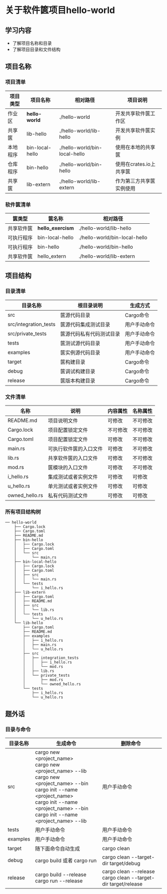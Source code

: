 # 关于软件篋项目hello-world

## 学习内容
- 了解项目名称和目录
- 了解项目目录和文件结构

## 项目名称


### 项目清单

| 项目类型 | 项目名称 | 相对路径 | 项目说明 |
|---|---|---|---|
| 作业区 | **hello-world** | ./hello-world | 开发共享软件篋工作区 |
| 共享篋 | lib-hello | ./hello-world/lib-hello | 开发共享软件篋实例 |
| 本地程序 | bin-local-hello | ./hello-world/bin-local-hello | 使用在本地的共享篋 |
| 仓库程序 | bin-hello | ./hello-world/bin-hello | 使用在crates.io上共享篋 |
| 共享篋 | lib-extern | ./hello-world/lib-extern | 作为第三方共享篋实例使用 |

### 软件篋清单

| 篋类型 | 篋名称 | 相对路径 |
|---|---|---|
| 共享软件篋 | **hello_exercism** | ./hello-world/lib-hello |
| 可执行程序 | bin-local-hello | ./hello-world/bin-local-hello |
| 可执行程序 | bin-hello | ./hello-world/bin-hello |
| 共享软件篋 | hello_extern | ./hello-world/lib-extern |

## 项目结构

### 目录清单

| 目录名称 | 根目录说明 | 生成方式 |
|---|---|---|
| src | 篋源代码目录 | Cargo命令 |
| src/integration_tests | 篋源代码集成测试目录 | 用户手动命令 |
| src/private_tests | 篋源代码私有代码测试目录 | 用户手动命令 |
| tests | 篋测试源代码目录 | 用户手动命令 |
| examples | 篋实例源代码目录 | 用户手动命令 |
| target | 篋构建目录 | Cargo命令 |
| debug | 篋调试构建目录 | Cargo命令 |
| release | 篋版本构建目录 | Cargo命令 |

### 文件清单

| 名称 | 说明 | 内容属性 | 名称属性 |
|---|---|---|---|
| README.md	| 项目说明文件 	| 可修改 | 不可修改 |
| Cargo.lock | 项目配置锁定文件 | 不可修改 | 不可修改 |
| Cargo.toml | 项目配置锁定文件 | 可修改 | 不可修改 |
| main.rs | 可执行软件篋的入口文件 | 可修改 | 不可修改 |
| lib.rs | 共享软件篋的入口文件 | 可修改 | 不可修改 |
| mod.rs | 篋模块的入口文件 | 可修改 | 不可修改 |
| i_hello.rs | 集成测试或者实例文件 | 可修改 | 可修改 |
| u_hello.rs | 单元测试或者实例文件 | 可修改 | 可修改 |
| owned_hello.rs | 私有代码测试文件 | 可修改 | 可修改 |

### 所有项目结构树

```
── hello-world
    ├── Cargo.lock
    ├── Cargo.toml
    ├── README.md
    ├── bin-hello
    │   ├── Cargo.lock
    │   ├── Cargo.toml
    │   └── src
    │       └── main.rs
    ├── bin-local-hello
    │   ├── Cargo.lock
    │   ├── Cargo.toml
    │   ├── src
    │   │   └── main.rs
    │   └── tests
    │       └── i_hello.rs
    ├── lib-extern
    │   ├── Cargo.toml
    │   ├── README.md
    │   ├── src
    │   │   └── lib.rs
    │   └── tests
    │       └── u_hello.rs
    └── lib-hello
        ├── Cargo.toml
        ├── README.md
        ├── examples
        │   ├── i_hello.rs
        │   ├── main.rs
        │   └── u_hello.rs
        ├── src
        │   ├── integration_tests
        │   │   ├── i_hello.rs
        │   │   └── mod.rs
        │   ├── lib.rs
        │   └── private_tests
        │       ├── mod.rs
        │       └── owned_hello.rs
        └── tests
            ├── i_hello.rs
            └── u_hello.rs
```

## 题外话

### 目录与命令

| 目录名称 | 生成命令 | 删除命令 |
|---|---|---|
| src | cargo new <project_name> <br/> cargo new <project_name> --lib <br/> cargo new <project_name> --bin <br/> cargo init --name <project_name> <br/> cargo init --name <project_name> --bin <br/> cargo init --name <project_name> --lib | 用户手动命令 |
| tests | 用户手动命令 | 用户手动命令 |
| examples | 用户手动命令 | 用户手动命令 |
| target | 随下面命令自动生成 | cargo clean |
| debug | cargo build 或者 cargo run | cargo clean --target-dir target/debug |
| release | cargo build --release <br/> cargo run --release | cargo clean --release <br/> cargo clean --target-dir target/release |
